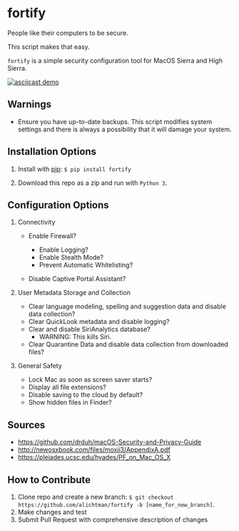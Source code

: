 # fortify

People like their computers to be secure.

This script makes that easy.

`fortify` is a simple security configuration tool for MacOS Sierra and High Sierra.

[![asciicast demo](https://asciinema.org/a/MGEPQNTustyLj8m9pXKdUbPlM.png)](https://asciinema.org/a/MGEPQNTustyLj8m9pXKdUbPlM?theme=tango&speed=1.15)

**Warnings**
---

+ Ensure you have up-to-date backups. This script modifies system settings and there is always a possibility that it will damage your system.

**Installation Options**
---

1. Install with [pip](https://pypi.org/project/fortify/): `$ pip install fortify`

2. Download this repo as a zip and run with `Python 3`.


**Configuration Options**
---

1. Connectivity

    + Enable Firewall?
        - Enable Logging?
        - Enable Stealth Mode?
        - Prevent Automatic Whitelisting?

    + Disable Captive Portal Assistant?

2. User Metadata Storage and Collection

    + Clear language modeling, spelling and suggestion data and disable data collection?
    + Clear QuickLook metadata and disable logging?
    + Clear and disable SiriAnalytics database?
        - WARNING: This kills Siri.
    + Clear Quarantine Data and disable data collection from downloaded files?

3. General Safety

    + Lock Mac as soon as screen saver starts?
    + Display all file extensions?
    + Disable saving to the cloud by default?
    + Show hidden files in Finder?


**Sources**
-----

+ https://github.com/drduh/macOS-Security-and-Privacy-Guide
+ http://newosxbook.com/files/moxii3/AppendixA.pdf
+ https://pleiades.ucsc.edu/hyades/PF_on_Mac_OS_X

**How to Contribute**
---

1. Clone repo and create a new branch: `$ git checkout https://github.com/alichtman/fortify -b [name_for_new_branch]`.
2. Make changes and test
3. Submit Pull Request with comprehensive description of changes
